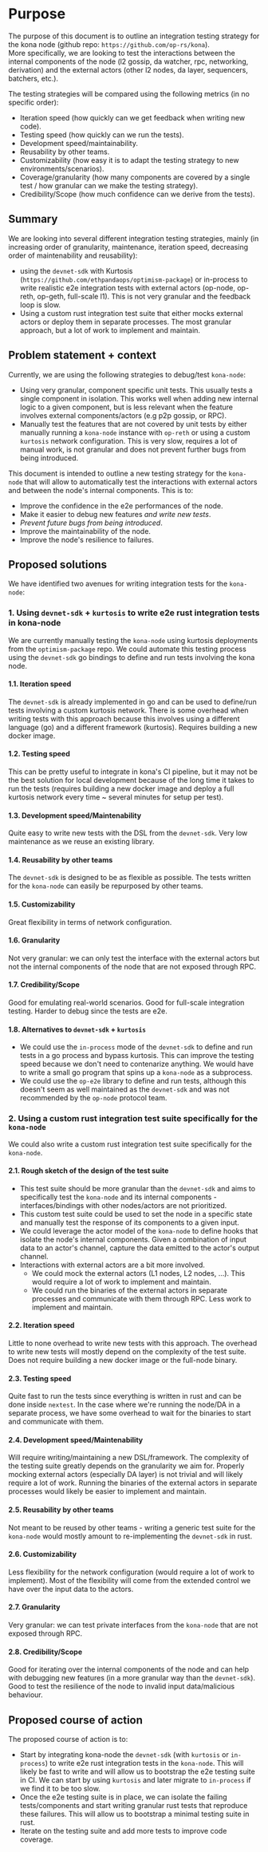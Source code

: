 # Purpose

The purpose of this document is to outline an integration testing strategy for the kona node (github repo: `https://github.com/op-rs/kona`).  
More specifically, we are looking to test the interactions between the internal components of the node (l2 gossip, da watcher, rpc, networking, derivation) and the external actors (other l2 nodes, da layer, sequencers, batchers, etc.).

The testing strategies will be compared using the following metrics (in no specific order):

- Iteration speed (how quickly can we get feedback when writing new code).
- Testing speed (how quickly can we run the tests).
- Development speed/maintainability.
- Reusability by other teams.
- Customizability (how easy it is to adapt the testing strategy to new environments/scenarios).
- Coverage/granularity (how many components are covered by a single test / how granular can we make the testing strategy).
- Credibility/Scope (how much confidence can we derive from the tests).

## Summary

We are looking into several different integration testing strategies, mainly (in increasing order of granularity, maintenance, iteration speed, decreasing order of maintenability and reusability):

- using the `devnet-sdk` with Kurtosis (`https://github.com/ethpandaops/optimism-package`) or in-process to write realistic e2e integration tests with external actors (op-node, op-reth, op-geth, full-scale l1). This is not very granular and the feedback loop is slow.
- Using a custom rust integration test suite that either mocks external actors or deploy them in separate processes. The most granular approach, but a lot of work to implement and maintain.

## Problem statement + context

Currently, we are using the following strategies to debug/test `kona-node`:

- Using very granular, component specific unit tests. This usually tests a single component in isolation. This works well when adding new internal logic to a given component, but is less relevant when the feature involves external components/actors (e.g p2p gossip, or RPC).
- Manually test the features that are not covered by unit tests by either manually running a `kona-node` instance with `op-reth` or using a custom `kurtosis` network configuration. This is very slow, requires a lot of manual work, is not granular and does not prevent further bugs from being introduced.

This document is intended to outline a new testing strategy for the `kona-node` that will allow to automatically test the interactions with external actors and between the node's internal components. This is to:

- Improve the confidence in the e2e performances of the node.
- Make it easier to debug new features *and write new tests*.
- *Prevent future bugs from being introduced*.
- Improve the maintainability of the node.
- Improve the node's resilience to failures.

## Proposed solutions

We have identified two avenues for writing integration tests for the `kona-node`:

### 1. Using `devnet-sdk` + `kurtosis` to write e2e rust integration tests in kona-node

We are currently manually testing the `kona-node` using kurtosis deployments from the `optimism-package` repo. We could automate this testing process using the `devnet-sdk` go bindings to define and run tests involving the kona node.

#### 1.1. Iteration speed

The `devnet-sdk` is already implemented in go and can be used to define/run tests involving a custom kurtosis network. There is some overhead when writing tests with this approach because this involves using a different language (go) and a different framework (kurtosis). Requires building a new docker image.

#### 1.2. Testing speed

This can be pretty useful to integrate in kona's CI pipeline, but it may not be the best solution for local development because of the long time it takes to run the tests (requires building a new docker image and deploy a full kurtosis network every time ~ several minutes for setup per test).

#### 1.3. Development speed/Maintenability

Quite easy to write new tests with the DSL from the `devnet-sdk`. Very low maintenance as we reuse an existing library.

#### 1.4. Reusability by other teams

The `devnet-sdk` is designed to be as flexible as possible. The tests written for the `kona-node` can easily be repurposed by other teams.

#### 1.5. Customizability

Great flexibility in terms of network configuration.

#### 1.6. Granularity

Not very granular: we can only test the interface with the external actors but not the internal components of the node that are not exposed through RPC.

#### 1.7. Credibility/Scope

Good for emulating real-world scenarios. Good for full-scale integration testing. Harder to debug since the tests are e2e.

#### 1.8. Alternatives to `devnet-sdk` + `kurtosis`

- We could use the `in-process` mode of the `devnet-sdk` to define and run tests in a go process and bypass kurtosis. This can improve the testing speed because we don't need to contenarize anything. We would have to write a small go program that spins up a `kona-node` as a subprocess.
- We could use the `op-e2e` library to define and run tests, although this doesn't seem as well maintained as the `devnet-sdk` and was not recommended by the `op-node` protocol team.

### 2. Using a custom rust integration test suite specifically for the `kona-node`

We could also write a custom rust integration test suite specifically for the `kona-node`.

#### 2.1. Rough sketch of the design of the test suite

- This test suite should be more granular than the `devnet-sdk` and aims to specifically test the `kona-node` and its internal components - interfaces/bindings with other nodes/actors are not prioritized.
- This custom test suite could be used to set the node in a specific state and manually test the response of its components to a given input.
- We could leverage the actor model of the `kona-node` to define hooks that isolate the node's internal components. Given a combination of input data to an actor's channel, capture the data emitted to the actor's output channel.
- Interactions with external actors are a bit more involved.
  - We could mock the external actors (L1 nodes, L2 nodes, ...). This would require a lot of work to implement and maintain.
  - We could run the binaries of the external actors in separate processes and communicate with them through RPC. Less work to implement and maintain.

#### 2.2. Iteration speed

Little to none overhead to write new tests with this approach. The overhead to write new tests will mostly depend on the complexity of the test suite. Does not require building a new docker image or the full-node binary.

#### 2.3. Testing speed

Quite fast to run the tests since everything is written in rust and can be done inside `nextest`. In the case where we're running the node/DA in a separate process, we have some overhead to wait for the binaries to start and communicate with them.

#### 2.4. Development speed/Maintenability

Will require writing/maintaining a new DSL/framework. The complexity of the testing suite greatly depends on the granularity we aim for. Properly mocking external actors (especially DA layer) is not trivial and will likely require a lot of work. Running the binaries of the external actors in separate processes would likely be easier to implement and maintain.

#### 2.5. Reusability by other teams

Not meant to be reused by other teams - writing a generic test suite for the `kona-node` would mostly amount to re-implementing the `devnet-sdk` in rust.

#### 2.6. Customizability

Less flexibility for the network configuration (would require a lot of work to implement). Most of the flexibility will come from the extended control we have over the input data to the actors.

#### 2.7. Granularity

Very granular: we can test private interfaces from the `kona-node` that are not exposed through RPC.

#### 2.8. Credibility/Scope

Good for iterating over the internal components of the node and can help with debugging new features (in a more granular way than the `devnet-sdk`). Good to test the resilience of the node to invalid input data/malicious behaviour.

## Proposed course of action

The proposed course of action is to:

- Start by integrating kona-node the `devnet-sdk` (with `kurtosis` or `in-process`) to write e2e rust integration tests in the `kona-node`. This will likely be fast to write and will allow us to bootstrap the e2e testing suite in CI. We can start by using `kurtosis` and later migrate to `in-process` if we find it to be too slow.
- Once the e2e testing suite is in place, we can isolate the failing tests/components and start writing granular rust tests that reproduce these  failures. This will allow us to bootstrap a minimal testing suite in rust.
- Iterate on the testing suite and add more tests to improve code coverage.
